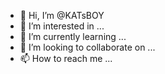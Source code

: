 - 👋 Hi, I’m @KATsBOY
- 👀 I’m interested in ...
- 🌱 I’m currently learning ...
- 💞️ I’m looking to collaborate on ...
- 📫 How to reach me ...

<!---
KATsBOY/KATsBOY is a ✨ special ✨ repository because its `README.md` (this file) appears on your GitHub profile.
You can click the Preview link to take a look at your changes.none
--->
